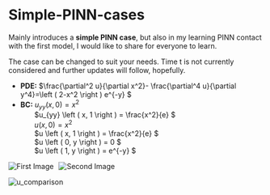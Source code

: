 # Simple-PINN-cases
Mainly introduces a **simple PINN case**, but also in my learning PINN contact with the first model, I would like to share for everyone to learn.  

The case can be changed to suit your needs. Time t is not currently considered and further updates will follow, hopefully.
 
- **PDE:** $\frac{\partial^2 u}{\partial x^2}- \frac{\partial^4 u}{\partial y^4}=\left ( 2-x^2 \right ) e^{-y} $
- **BC:**  $u_{yy} \left ( x, 0 \right ) = x^2$  
&nbsp;&nbsp;&nbsp;&nbsp;&nbsp;&nbsp; $u_{yy} \left ( x, 1 \right ) = \frac{x^2}{e} $  
&nbsp;&nbsp;&nbsp;&nbsp;&nbsp;&nbsp; $u \left ( x, 0 \right ) = x^2$    
&nbsp;&nbsp;&nbsp;&nbsp;&nbsp;&nbsp; $u \left ( x, 1 \right ) = \frac{x^2}{e} $  
&nbsp;&nbsp;&nbsp;&nbsp;&nbsp;&nbsp; $u \left ( 0, y \right ) = 0 $  
&nbsp;&nbsp;&nbsp;&nbsp;&nbsp;&nbsp; $u \left ( 1, y \right ) = e^{-y} $     

<div style="display: flex">
    <img src="https://github.com/Icebergzzz/Simple-PINN-cases/assets/157273375/2d9b2b62-128f-4ff1-88d9-e850d713788e" alt="First Image" style="margin-right: 10px;" />
    <img src="https://github.com/Icebergzzz/Simple-PINN-cases/assets/157273375/d8ca5a21-9488-4380-a819-c755aa1064c0" alt="Second Image" />
</div>


![u_comparison](https://github.com/Icebergzzz/Simple-PINN-cases/assets/157273375/06b1684d-50df-4cf9-8a2a-0d0118d3c4e5)
